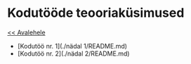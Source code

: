 # Kodutööde teooriaküsimused
[<< Avalehele](../README.md)


* [Kodutöö nr. 1](./nädal 1/README.md)
* [Kodutöö nr. 2](./nädal 2/README.md)
